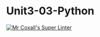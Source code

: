 # Unit3-03-Python
[![Mr Coxall's Super Linter](https://github.com/ICS3U-Programming-Spencer-S/Unit3-03-Python/workflows/Mr%20Coxall's%20Super%20Linter/badge.svg)](https://github.com/ICS3U-Programming-Spencer-S/Unit3-03-Python/actions/)
